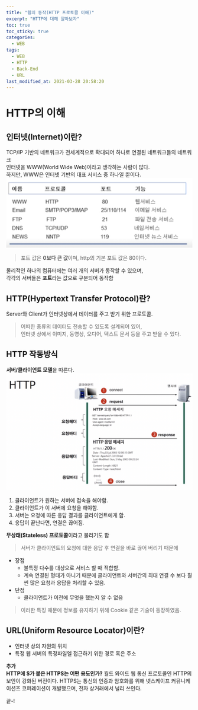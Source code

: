 ```yaml
---
title: "웹의 동작(HTTP 프로토콜 이해)"
excerpt: "HTTP에 대해 알아보자"
toc: true
toc_sticky: true
categories:
  - WEB
tags:
  - WEB
  - HTTP
  - Back-End
  - URL
last_modified_at: 2021-03-28 20:58:20
---
```


# HTTP의 이해

## 인터넷(Internet)이란?
TCP/IP 기반의 네트워크가 전세계적으로 확대되어 하나로 연결된 네트워크들의 네트워크  
인터넷을 WWW(World Wide Web)이라고 생각하는 사람이 많다.  
하지만, WWW은 인터넷 기반의 대표 서비스 중 하나일 뿐이다.  
![이미지](/assets/images/WEB/web2.png)  
> 포트 값은 **0보다 큰 값**이며, http의 기본 포트 값은 80이다.  

물리적인 하나의 컴퓨터에는 여러 개의 서버가 동작할 수 있으며,  
각각의 서버들은 **포트**라는 값으로 구분되어 동작함
  
## HTTP(Hypertext Transfer Protocol)란?
Server와 Client가 인터넷상에서 데이터를 주고 받기 위한 프로토콜.
> 어떠한 종류의 데이터도 전송할 수 있도록 설계되어 있어,  
> 인터넷 상에서 이미지, 동영상, 오디어, 텍스트 문서 등을 주고 받을 수 있다.  

## HTTP 작동방식
**서버/클라이언트 모델**을 따른다. 
![이미지](/assets/images/WEB/web1.png)
1. 클라이언트가 원하는 서버에 접속을 해야함.  
2. 클라이언트가 이 서버에 요청을 해야함.  
3. 서버는 요청에 따른 응답 결과를 클라이언트에게 함.  
4. 응답이 끝난다면, 연결은 끊어짐.  

**무상태(Stateless) 프로토콜**이라고 불리기도 함  
> 서버가 클라이언트의 요청에 대한 응답 후 연결을 바로 끊어 버리기 때문에  

- 장점  
  - 불특정 다수를 대상으로 서비스 할 때 적합함.  
  - 계속 연결된 형태가 아니기 때문에 클라이언트와 서버간의 최대 연결 수 보다 훨씬 많은 요청과 응답을 처리할 수 있음.  
- 단점
  - 클라이언트가 이전에 무엇을 했는지 알 수 없음

> 이러한 특징 때문에 정보를 유지하기 위해 Cookie 같은 기술이 등장하였음.

## URL(Uniform Resource Locator)이란?
- 인터넷 상의 자원의 위치
- 특정 웹 서버의 특정파일엘 접근하기 위한 경로 혹은 주소

**추가**  
**HTTP에 S가 붙은 HTTPS는 어떤 용도인가?**
월드 와이드 웹 통신 프로토콜인 HTTP의 보안이 강화된 버전이다. HTTPS는 통신의 인증과 암호화를 위해 넷스케이프 커뮤니케이션즈 코퍼레이션이 개발했으며, 전자 상거래에서 널리 쓰인다.

끝-!

